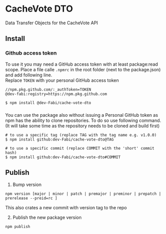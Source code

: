 # CacheVote DTO

Data Transfer Objects for the CacheVote API

## Install

### Github access token
To use it you may need a GitHub access token with at least package:read scope.
Place a file calle `.npmrc` in the root folder (next to the package.json) and add following line.  
Replace `TOKEN` with your personal GitHub access token

```text
//npm.pkg.github.com/:_authToken=TOKEN
@dev-fabi:registry=https://npm.pkg.github.com
```

````shell
$ npm install @dev-Fabi/cache-vote-dto
````

### 
You can use the package also without issuing a Personal GitHub token as npm has the ability to clone repositories.
To do so use following command. (It will take some time as the repository needs to be cloned and build first)

```shell
# to use a specific tag (replace TAG with the tag name e.g. v1.0.0)
$ npm install github:dev-Fabi/cache-vote-dto@TAG

# to use a specific commit (replace COMMIT with the 'short' commit hash)
$ npm install github:dev-Fabi/cache-vote-dto#COMMIT
```

## Publish
1. Bump version
```shell
npm version [major | minor | patch | premajor | preminor | prepatch | prerelease --preid=rc ]
```
This also crates a new commit with version tag to the repo

2. Publish the new package version
```shell
npm publish
```
